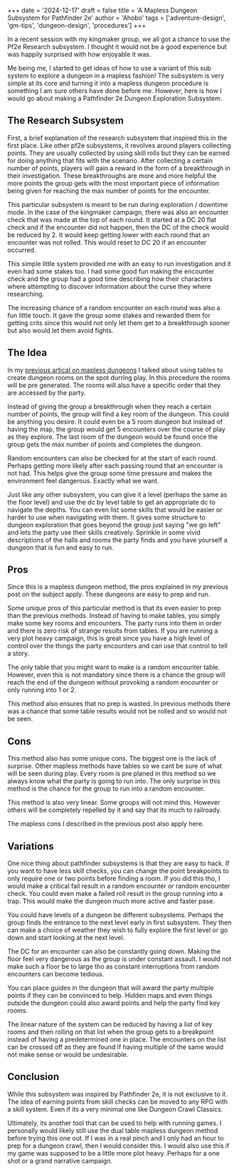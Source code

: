 +++
date = '2024-12-17'
draft = false
title = 'A Mapless Dungeon Subsystem for Pathfinder 2e'
author = 'Ahobo'
tags = ['adventure-design', 'gm-tips', 'dungeon-design', 'procedures']
+++

In a recent session with my kingmaker group, we all got a chance to use the Pf2e Research
subsystem. I thought it would not be a good experience but was happily surprised with how
enjoyable it was.

Me being me, I started to get ideas of how to use a variant of this sub system to explore a
dungeon in a mapless fashion! The subsystem is very simple at its core and turning it into a
mapless dungeon procedure is something I am sure others have done before me. However, here is how
I would go about making a Pathfinder 2e Dungeon Exploration Subsystem.

## The Research Subsystem

First, a brief explanation of the research subsystem that inspired this in the first place. Like other
pf2e subsystems, it revolves around players collecting points. They are usually collected by using skill
rolls but they can be earned for doing anything that fits with the scenario. After collecting a certain
number of points, players will gain a reward in the form of a breakthrough in their investigation. These breakthroughs
are more and more helpful the more points the group gets with the most important piece of information being given
for reaching the max number of points for the encounter.

This particular subsystem is meant to be run during exploration / downtime mode. In the case of the kingmaker campaign, there
was also an encounter check that was made at the top of each round. It started at a DC 20 flat check and 
if the encounter did not happen, then the DC of the check would be reduced by 2. It would keep getting lower with each round that an
encounter was not rolled. This would reset to DC 20 if an encounter occurred. 

This simple little system provided me with an easy to run investigation and it even had some stakes too. I had some good fun
making the encounter check and the group had a good time describing how their characters where attempting to discover
information about the curse they where researching.

The increasing chance of a random encounter on each round was also a fun little touch. It gave the group some stakes and
rewarded them for getting crits since this would not only let them get to a breakthrough sooner but also would let them
avoid fights.

## The Idea

In my [previous artical on mapless dungeons](/table-taker/blog/mapless-dungeons/) I talked about using tables to create dungeon rooms
on the spot durring play. In this procedure the rooms will be pre generated. The rooms will also have a specific order that they are
accessed by the party.

Instead of giving the group a breakthrough when they reach a certain number of points, the group will find a key room of the dungeon. This could
be anything you desire. It could even be a 5 room dungeon but instead of having the map, the group would get 5 encounters over the course of play
as they explore. The last room of the dungeon would be found once the group gets the max number of points and completes the dungeon.

Random encounters can also be checked for at the start of each round. Perhaps getting more likely after each passing round that an encounter is not
had. This helps give the group some time pressure and makes the environment feel dangerous. Exactly what we want.

Just like any other subsystem, you can give it a level (perhaps the same as the floor level) and use the dc by level table to get an appropriate dc
to navigate the depths. You can even list some skills that would be easier or harder to use when navigating with them. It gives some structure to
dungeon exploration that goes beyond the group just saying "we go left" and lets the party use their skills creatively. Sprinkle in some vivid
descriptions of the halls and rooms the party finds and you have yourself a dungeon that is fun and easy to run. 

## Pros

Since this is a mapless dungeon method, the pros explained in my previous post on the subject apply. These dungeons are easy to prep and run.

Some unique pros of this particular method is that its even easier to prep than the previous methods. Instead of having to make tables, you
simply make some key rooms and encounters. The party runs into them in order and there is zero risk of strange results from tables. If you are
running a very plot heavy campaign, this is great since you have a high level of control over the things the party encounters and can use that
control to tell a story.

The only table that you might want to make is a random encounter table. However, even this is not mandatory since there is a chance the group will
reach the end of the dungeon without provoking a random encounter or only running into 1 or 2.

This method also ensures that no prep is wasted. In previous methods there was a chance that some table results would not be rolled and so would not
be seen.

## Cons

This method also has some unique cons. The biggest one is the lack of surprise. Other mapless methods have tables so we cant be sure of what will
be seen during play. Every room is pre planed in this method so we always know what the party is going to run into. The only surprise in this method
is the chance for the group to run into a random encounter.

This method is also very linear. Some groups will not mind this. However others will be completely repelled by it and say that its much to railroady.

The mapless cons I described in the previous post also apply here.

## Variations

One nice thing about pathfinder subsystems is that they are easy to hack. If you want to have less skill checks, you can change the point breakpoints
to only require one or two points before finding a room. If you did this tho, I would make a critical fail result in a random encounter or random
encounter check. You could even make a failed roll result in the group running into a trap. This would make the dungeon much more active and faster pase.

You could have levels of a dungeon be different subsystems. Perhaps the group finds the entrance to the next level early in first subsystem. They then
can make a choice of weather they wish to fully explore the first level or go down and start looking at the next level.

The DC for an encounter can also be constantly going down. Making the floor feel very dangerous as the group is under constant assault. I would not make such
a floor be to large tho as constant interruptions from random encounters can become tedious.

You can place guides in the dungeon that will award the party multiple points if they can be convinced to help. Hidden maps and even things outside the dungeon
could also award points and help the party find key rooms.

The linear nature of the system can be reduced by having a list of key rooms and then rolling on that list when the group gets to a breakpoint instead of having
a predetermined one in place. The encounters on the list can be crossed off as they are found if having multiple of the same would not make sense or would be
undesirable.

## Conclusion

While this subsystem was inspired by Pathfinder 2e, it is not exclusive to it. The idea of earning points from skill checks can be moved to any RPG with a
skill system. Even if its a very minimal one like Dungeon Crawl Classics.

Ultimately, its another tool that can be used to help with running games. I personally would likely still use the dual table mapless dungeon method before
trying this one out. If I was in a real pinch and I only had an hour to prep for a dungeon crawl, then I would consider this. I would also use this if my
game was supposed to be a little more plot heavy. Perhaps for a one shot or a grand narrative campaign.